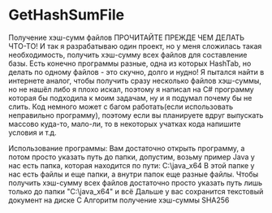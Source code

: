 # GetHashSumFile
Получение хэш-сумм файлов
ПРОЧИТАЙТЕ ПРЕЖДЕ ЧЕМ ДЕЛАТЬ ЧТО-ТО!
И так я разрабатываю один проект, но у меня сложилась такая необходимость, получить хэш-сумму всех файлов для составление базы. Есть конечно программы разные, одна из которых HashTab, но делать по одному файлов - это скучно, долго и нудно! Я пытался найти в интернете аналог, чтобы получить сразу несколько файлов хэш-суммы, но не нашёл либо я плохо искал, поэтому я написал на С# программу которая бы подходила к моим задачам, ну и я подумал почему бы не слить. Код немного может с багом работать(если использовать неправильно программу), поэтому если вы планируете вдруг выпускать массово куда-то, мало-ли, то в некоторых учатках кода напишите условия и т.д.

Использование программы:
Вам достаточно открыть программу, а потом просто указать путь до папки, допустим, возьму пример Java у нас есть папка, которая находится по пути: C:\java_x64
В этой папке у нас есть файлы и еще папки, а внутри папок еще разные файлы. Чтобы получить хэш-сумму всех файлов достаточно просто указать путь лишь только до папки
"C:\java_x64" и всё
Дальше  у вас сохранится текстовый документ на диске С
Алгоритм получение хэш-суммы SHA256
